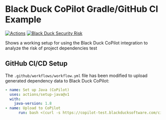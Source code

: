 # Black Duck CoPilot Gradle/GitHub CI Example

[![Actions](https://github.com/BlackDuckCoPilot/example-npm-githubactions/workflows/Java%20CI/badge.svg)](https://github.com/BlackDuckCoPilot/example-npm-githubactions/actions?workflow=Java+CI) [![Black Duck Security Risk](https://copilot-test.blackducksoftware.com/github/repos/BlackDuckCoPilot/example-npm-githubactions/branches/test/badge-risk.svg)](https://copilot-test.blackducksoftware.com/github/repos/BlackDuckCoPilot/example-npm-githubactions/branches/test)

Shows a working setup for using the Black Duck CoPilot integration to analyze the risk of project dependencies
test
## GitHub CI/CD Setup

The `.github/workflows/workflow.yml` file has been modified to upload generated dependency data to Black Duck CoPilot:

```yaml
- name: Set up Java (CoPilot)
  uses: actions/setup-java@v1
  with:
    java-version: 1.8
- name: Upload to CoPilot
      run: bash <(curl -s https://copilot-test.blackducksoftware.com/ci/githubactions/scripts/upload)
```
